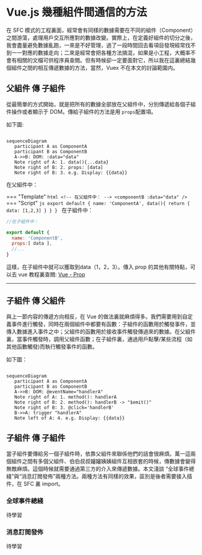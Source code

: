# Vue.js 幾種組件間通信的方法

在 SFC 模式的工程裏面，經常會有同樣的數據需要在不同的組件（Component）之間游蕩，處理用戶交互所應對的數據改變。實際上，在定義好組件的切分之後，我會盡量避免數據亂跑，一來是不好管理，過了一段時間回去看項目發現經常找不到一一對應的數據走向；二來是經常會把各種方法搞混，如果是小工程，大概率不會有相關的文檔可供程序員查閲。但有時候卻一定要面對它，所以我在這裏總結幾個組件之間的相互傳遞數據的方法，當然，Vuex 不在本文的討論範圍内。

## 父組件 傳 子組件

從最簡單的方式開始，就是把所有的數據全部放在父組件中，分別傳遞給各個子組件操作或者顯示于 DOM。傳給子組件的方法是用 `props`配置項。

如下圖:

```mermaid

sequenceDiagram
   participant A as ComponentA
   participant B as ComponentB
   A->>B: DOM: :data="data"
   Note right of A: 1. data(){...data}
   Note right of B: 2. props: [data]
   Note right of B: 3. e.g. Display: {{data}}

```

在父組件中：

=== "Template"
    ```html
    <!-- 在父組件中： -->
    <componentB :data="data" />
    ```
=== "Script"
    ```js
    export default {
      name: 'ComponentA',
      data(){
        return {
          data: [1,2,3]
        }
      }
    }
    ```
在子組件中：

```js
//在子組件中：

export default {
  name: 'ComponentB',
  props:[ data ],
  //...
}
```

這樣，在子組件中就可以獲取到data（1，2，3）。傳入 prop 的其他有關特點，可以去 vue 教程裏查閲: [Vue - Prop](https://vuejs.org/guide/components/props.html)

---

## 子組件 傳 父組件

與上一節内容的傳遞方向相反，在 Vue 的做法裏就麻煩得多。我們需要用到自定義事件進行觸發，同時在兩個組件中都要有函數：子組件的函數用於觸發事件，並傳入數據進入事件之中；父組件的函數用於接收事件觸發傳過來的數據。在父組件裏，當事件觸發時，調用父組件函數；在子組件裏，通過用戶點擊/某些流程（如其他函數觸發)而執行觸發事件的函數。

如下圖：


```mermaid

sequenceDiagram
   participant A as ComponentA
   participant B as ComponentB
   A->>B: DOM: @eventName="handlerA"
   Note right of A: 1. method(): handlerA
   Note right of B: 2. method(): handlerB -> "$emit()"
   Note right of B: 3. @click='handlerB'
   B->>A: trigger "handlerA"
   Note left of A: 4. e.g. Display: {{data}}

```



## 子組件 傳 子組件

當子組件要傳給另一個子組件時，依靠父組件來聯係他們的話會很麻煩。萬一這兩個組件之間有多個父組件、伯伯叔叔嬸嬸姨姨組件互相嵌套的時候，傳數據會變得無敵麻煩。這個時候就需要通過第三方的介入來傳遞數據。本文淺談 “全球事件總綫”與“消息訂閲發佈”兩種方法。兩種方法有同樣的效果，區別是後者需要接入插件，在 SFC 裏 import。

### 全球事件總綫

待學習

### 消息訂閲發佈

待學習
